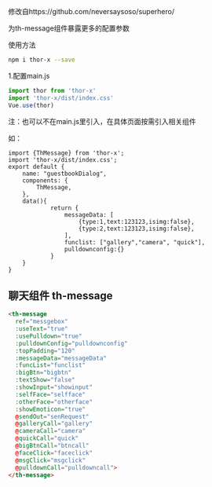 修改自https://github.com/neversaysoso/superhero/

为th-message组件暴露更多的配置参数

使用方法

```bash
npm i thor-x --save
```

1.配置main.js

```javascript
import thor from 'thor-x'
import 'thor-x/dist/index.css'
Vue.use(thor)
```

注：也可以不在main.js里引入，在具体页面按需引入相关组件

如：

```
import {ThMessage} from 'thor-x';
import 'thor-x/dist/index.css';
export default {
    name: "guestbookDialog",
    components: {
        ThMessage,
    },
    data(){
            return {
                messageData: [
                    {type:1,text:123123,isimg:false},
                    {type:2,text:123123,isimg:false},
                ],
                funclist: ["gallery","camera", "quick"],
                pulldownconfig:{}
            }
    }
}
```

## 聊天组件 th-message

```html
<th-message 
  ref="messgebox"
  :useText="true"
  :usePulldown="true"
  :pulldownConfig="pulldownconfig"
  :topPadding="120"
  :messageData="messageData" 
  :funcList="funclist" 
  :bigBtn="bigbtn"
  :textShow="false"
  :showInput="showinput"
  :selfFace="selfface" 
  :otherFace="otherface"
  :showEmoticon="true"
  @sendOut="senRequest"
  @galleryCall="gallery"
  @cameraCall="camera"
  @quickCall="quick"
  @bigBtnCall="btncall"
  @faceClick="faceclick"
  @msgClick="msgclick"
  @pulldownCall="pulldowncall">
</th-message>
```
